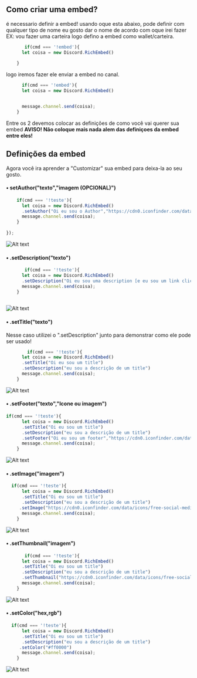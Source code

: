 
## Como criar uma embed? 

é necessario definir a embed! usando oque esta abaixo, pode definir com qualquer tipo de nome eu gosto dar o nome de acordo com oque irei fazer EX: vou fazer uma carteira logo defino a embed como wallet/carteira.
```js
       if(cmd === '!embed'){
      let coisa = new Discord.RichEmbed()
     
    }
``` 
logo iremos fazer ele enviar a embed no canal.
```js
      if(cmd === '!embed'){
      let coisa = new Discord.RichEmbed()


      message.channel.send(coisa);
    }

``` 
Entre os 2 devemos colocar as definições de como você vai querer sua embed 
**AVISO! Não coloque mais nada alem das definiçoes da embed entre eles!**

## Definições da embed

Agora você ira aprender a "Customizar" sua embed para deixa-la ao seu gosto.

#### • setAuthor("texto","imagem (OPCIONAL)") 
```js
    if(cmd === '!teste'){
      let coisa = new Discord.RichEmbed()
      .setAuthor("Oi eu sou o Author","https://cdn0.iconfinder.com/data/icons/free-social-media-set/24/discord-512.png")
      message.channel.send(coisa);
    }
  
});
```
![Alt text](https://cdn.discordapp.com/attachments/682575921727012902/682576291240738870/unknown.png "Title")

#### • .setDescription("texto") 
```js
       if(cmd === '!teste'){
      let coisa = new Discord.RichEmbed()
      .setDescription("Oi eu sou uma description [e eu sou um link clicavel](https://www.youtube.com/channel/UCTbR2nrS_LR5jR6BpBjjG_A)")
      message.channel.send(coisa);
    }
  
```
![Alt text](https://cdn.discordapp.com/attachments/682575921727012902/682577482649436311/unknown.png "Title")

#### • .setTitle("texto") 
Nesse caso utilizei o ".setDescription" junto para demonstrar como ele pode ser usado!
```js
        if(cmd === '!teste'){
      let coisa = new Discord.RichEmbed()
      .setTitle("Oi eu sou um title")
      .setDescription("eu sou a descrição de um title")
      message.channel.send(coisa);
    }
```
![Alt text](https://cdn.discordapp.com/attachments/682575921727012902/682578857819504651/unknown.png "Title")

#### • .setFooter("texto","Icone ou imagem") 
```js
if(cmd === '!teste'){
      let coisa = new Discord.RichEmbed()
      .setTitle("Oi eu sou um title")
      .setDescription("eu sou a descrição de um title")
      .setFooter("Oi eu sou um footer","https://cdn0.iconfinder.com/data/icons/free-social-media-set/24/discord-512.png")
      message.channel.send(coisa);
    }
```
![Alt text](https://cdn.discordapp.com/attachments/682575921727012902/682579682008498186/unknown.png "Title")

#### • .setImage("imagem") 
```js
  if(cmd === '!teste'){
      let coisa = new Discord.RichEmbed()
      .setTitle("Oi eu sou um title")
      .setDescription("eu sou a descrição de um title")
     .setImage("https://cdn0.iconfinder.com/data/icons/free-social-media-set/24/discord-512.png")
      message.channel.send(coisa);
    }
```
![Alt text](https://cdn.discordapp.com/attachments/682575921727012902/682580281722667019/unknown.png "Title")
#### • .setThumbnail("imagem") 
```js
       if(cmd === '!teste'){
      let coisa = new Discord.RichEmbed()
      .setTitle("Oi eu sou um title")
      .setDescription("eu sou a descrição de um title")
      .setThumbnail("https://cdn0.iconfinder.com/data/icons/free-social-media-set/24/discord-512.png")
      message.channel.send(coisa);
    }
```
![Alt text](https://cdn.discordapp.com/attachments/682575921727012902/682580624694968351/unknown.png "Title")
#### • .setColor("hex,rgb") 
```js
  if(cmd === '!teste'){
      let coisa = new Discord.RichEmbed()
      .setTitle("Oi eu sou um title")
      .setDescription("eu sou a descrição de um title")
     .setColor("#ff0000")
      message.channel.send(coisa);
    }     
```
![Alt text](https://cdn.discordapp.com/attachments/682575921727012902/682581345452687389/unknown.png "Title")
